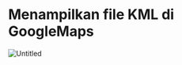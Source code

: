# Menampilkan file KML di GoogleMaps

![Untitled](https://user-images.githubusercontent.com/79959818/147252615-f5a16031-c727-4e29-b5d8-8053271b2776.png)

